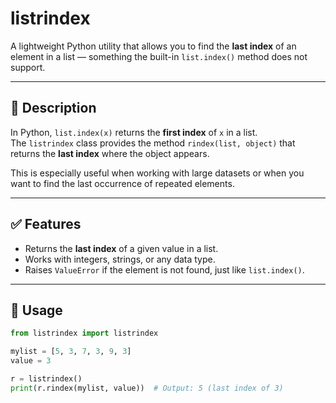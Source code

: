 # listrindex

A lightweight Python utility that allows you to find the **last index** of an element in a list — something the built-in `list.index()` method does not support.

---

## 📌 Description

In Python, `list.index(x)` returns the **first index** of `x` in a list.  
The `listrindex` class provides the method `rindex(list, object)` that returns the **last index** where the object appears.

This is especially useful when working with large datasets or when you want to find the last occurrence of repeated elements.

---

## ✅ Features

- Returns the **last index** of a given value in a list.
- Works with integers, strings, or any data type.
- Raises `ValueError` if the element is not found, just like `list.index()`.

---

## 🧪 Usage

```python
from listrindex import listrindex

mylist = [5, 3, 7, 3, 9, 3]
value = 3

r = listrindex()
print(r.rindex(mylist, value))  # Output: 5 (last index of 3)

